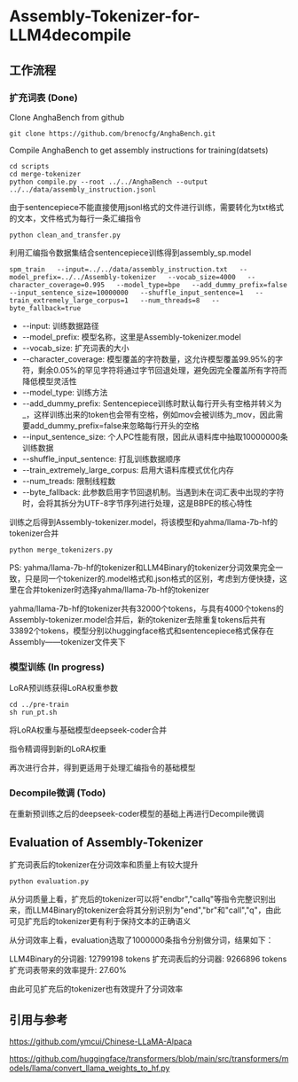 # Assembly-Tokenizer-for-LLM4decompile

## 工作流程
### 扩充词表 (Done)
Clone AnghaBench from github

``git clone https://github.com/brenocfg/AnghaBench.git``

Compile AnghaBench to get assembly instructions for training(datsets)

```
cd scripts
cd merge-tokenizer
python compile.py --root ../../AnghaBench --output ../../data/assembly_instruction.jsonl
```

由于sentencepiece不能直接使用jsonl格式的文件进行训练，需要转化为txt格式的文本，文件格式为每行一条汇编指令

`python clean_and_transfer.py`

利用汇编指令数据集结合sentencepiece训练得到assembly_sp.model

`spm_train   --input=../../data/assembly_instruction.txt   --model_prefix=../../Assembly-tokenizer   --vocab_size=4000   --character_coverage=0.995   --model_type=bpe   --add_dummy_prefix=false   --input_sentence_size=10000000   --shuffle_input_sentence=1   --train_extremely_large_corpus=1   --num_threads=8   --byte_fallback=true`
* --input: 训练数据路径
* --model_prefix: 模型名称，这里是Assembly-tokenizer.model
* --vocab_size: 扩充词表的大小
* --character_coverage: 模型覆盖的字符数量，这允许模型覆盖99.95%的字符，剩余0.05%的罕见字符将通过字节回退处理，避免因完全覆盖所有字符而降低模型灵活性
* --model_type: 训练方法
* --add_dummy_prefix: Sentencepiece训练时默认每行开头有空格并转义为_，这样训练出来的token也会带有空格，例如mov会被训练为_mov，因此需要add_dummy_prefix=false来忽略每行开头的空格
* --input_sentence_size: 个人PC性能有限，因此从语料库中抽取10000000条训练数据
* --shuffle_input_sentence: 打乱训练数据顺序
* --train_extremely_large_corpus: 启用大语料库模式优化内存
* --num_treads: 限制线程数
* --byte_fallback: 此参数启用字节回退机制。当遇到未在词汇表中出现的字符时，会将其拆分为UTF-8字节序列进行处理，这是BBPE的核心特性

训练之后得到Assembly-tokenizer.model，将该模型和yahma/llama-7b-hf的tokenizer合并


`python merge_tokenizers.py `

PS: yahma/llama-7b-hf的tokenizer和LLM4Binary的tokenizer分词效果完全一致，只是同一个tokenizer的.model格式和.json格式的区别，考虑到方便快捷，这里在合并tokenizer时选择yahma/llama-7b-hf的tokenizer

yahma/llama-7b-hf的tokenizer共有32000个tokens，与具有4000个tokens的Assembly-tokenizer.model合并后，新的tokenizer去除重复tokens后共有33892个tokens，模型分别以huggingface格式和sentencepiece格式保存在Assembly——tokenizer文件夹下

### 模型训练 (In progress)

LoRA预训练获得LoRA权重参数

```
cd ../pre-train
sh run_pt.sh
```

将LoRA权重与基础模型deepseek-coder合并

指令精调得到新的LoRA权重

再次进行合并，得到更适用于处理汇编指令的基础模型

### Decompile微调 (Todo)

在重新预训练之后的deepseek-coder模型的基础上再进行Decompile微调

## Evaluation of Assembly-Tokenizer

扩充词表后的tokenizer在分词效率和质量上有较大提升

`python evaluation.py`

从分词质量上看，扩充后的tokenizer可以将"endbr","callq"等指令完整识别出来，而LLM4Binary的tokenizer会将其分别识别为"end","br"和"call","q"，由此可见扩充后的tokenizer更有利于保持文本的正确语义

从分词效率上看，evaluation选取了1000000条指令分别做分词，结果如下：

LLM4Binary的分词器: 12799198 tokens
扩充词表后的分词器: 9266896 tokens
扩充词表带来的效率提升: 27.60%

由此可见扩充后的tokenizer也有效提升了分词效率

## 引用与参考
https://github.com/ymcui/Chinese-LLaMA-Alpaca

https://github.com/huggingface/transformers/blob/main/src/transformers/models/llama/convert_llama_weights_to_hf.py